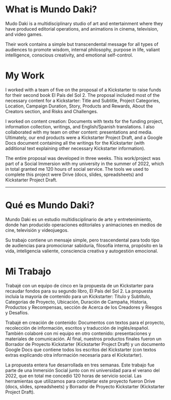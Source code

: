 # What is Mundo Daki?
Mudo Daki is a multidisciplinary studio of art and entertainment where they have produced editorial operations, and animations in cinema, television, and video games. 

Their work contains a simple but transcendental message for all types of audiences to promote wisdom, internal philosophy, purpose in life, valiant intelligence, conscious creativity, and emotional self-control.

# My Work
I worked with a team of five on the proposal of a Kickstarter to raise funds for their second book El País del Sol 2. The proposal included most of the necessary content for a Kickstarter: Title and Subtitle, Project Categories, Location, Campaign Duration, Story, Products and Rewards, About the Creators section, and Risks and Challenges.

I worked on content creation: Documents with texts for the funding project, information collection, writings, and English/Spanish translations. I also collaborated with my team on other content: presentations and media. Ultimately, our end products were a Kickstarter Project Draft, and a Google Docs document containing all the writings for the Kickstarter (with additional text explaining other necessary Kickstarter information).

The entire proposal was developed in three weeks. This work/project was part of a Social Immersion with my university in the summer of 2022, which in total granted me 120 hours of social service. The tools we used to complete this project were Drive (docs, slides, spreadsheets) and Kickstarter Project Draft. 

---
# Qué es Mundo Daki?
Mundo Daki es un estudio multidisciplinario de arte y entretenimiento, donde han producido operaciones editoriales y animaciones en medios de cine, televisión y videojuegos. 

Su trabajo contiene un mensaje simple, pero trascendental para todo tipo de audiencias para promocionar sabiduría, filosofía interna, propósito en la vida, inteligencia valiente, consciencia creativa y autogestión emocional.

# Mi Trabajo
Trabajé con un equipo de cinco en la propuesta de un Kickstarter para recaudar fondos para su segundo libro, El País del Sol 2. La propuesta incluía la mayoría de contenido para un Kickstarter: Título y Subtítulo, Categorías de Proyecto, Ubicación, Duración de Campaña, Historia, Productos y Recompensas, sección de Acerca de los Creadores y Riesgos y Desafíos. 

Trabajé en creación de contenido: Documentos con textos para el proyecto, recolección de información, escritos y traducción de inglés/español. También colaboré con mi equipo en otro contenido: presentaciones y materiales de comunicación. Al final, nuestros productos finales fueron un Borrador de Proyecto Kickstarter (Kickstarter Project Draft) y un documento Google Docs que contiene todos los escritos del Kickstarter (con textos extras explicando otra información necesaria para el Kickstarter). 

La propuesta entera fue desarrollada en tres semanas. Este trabajo fue parte de una Inmersión Social junto con mi universidad para el verano del 2022, que en total me concedió 120 horas de servicio social. Las herramientas que utilizamos para completar este proyecto fueron Drive (docs, slides, spreadsheets) y Borrador de Proyecto Kickstarter (Kickstarter Project Draft). 
